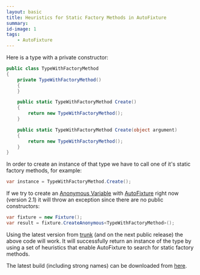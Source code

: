 ```yaml
---
layout: basic
title: Heuristics for Static Factory Methods in AutoFixture
summary:
id-image: 1
tags:
    - AutoFixture
---
```


<p>Here is a type with a private constructor:</p>

``` csharp
public class TypeWithFactoryMethod
{
    private TypeWithFactoryMethod()
    {
    }

    public static TypeWithFactoryMethod Create()
    {
        return new TypeWithFactoryMethod();
    }

    public static TypeWithFactoryMethod Create(object argument)
    {
        return new TypeWithFactoryMethod();
    }
}
```

<p>In order to create an instance of that type we have to call one of it&#39;s static factory methods, for example:</p>

``` csharp
var instance = TypeWithFactoryMethod.Create();
```

<p>If we try to create an <a href="http://blogs.msdn.com/b/ploeh/archive/2008/11/17/anonymous-variables.aspx" target="_blank" title="Anonymous Variables">Anonymous Variable</a> with <a href="http://autofixture.codeplex.com" target="_blank" title="AutoFixture makes it easier for developers to do Test-Driven Development by automating non-relevant Test Fixture Setup, allowing the Test Developer to focus on the essentials of each test case.">AutoFixture</a> right now (version 2.1) it will throw an exception since there are no public constructors:</p>

``` csharp
var fixture = new Fixture();
var result = fixture.CreateAnonymous<TypeWithFactoryMethod>();
```

<p>Using the latest version from&#0160;<a href="http://autofixture.codeplex.com/SourceControl/list/changesets" target="_blank" title="AutoFixture (changesets)">trunk</a>&#0160;(and on the next public release) the above code will work.&#0160;It will successfully return an instance of the type by using&#0160;a set of heuristics that enable AutoFixture to search for static factory methods.</p>
<p>The latest build (including strong names) can be downloaded from <a href="http://teamcity.codebetter.com/project.html?projectId=project129&amp;tab=projectOverview. " target="_blank">here</a>.</p>
